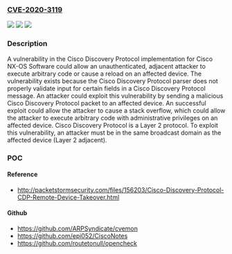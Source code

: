 ### [CVE-2020-3119](https://cve.mitre.org/cgi-bin/cvename.cgi?name=CVE-2020-3119)
![](https://img.shields.io/static/v1?label=Product&message=Cisco%20Unified%20Computing%20System%20(Managed)&color=blue)
![](https://img.shields.io/static/v1?label=Version&message=unspecified%20&color=brightgreen)
![](https://img.shields.io/static/v1?label=Vulnerability&message=CWE-787&color=brightgreen)

### Description

A vulnerability in the Cisco Discovery Protocol implementation for Cisco NX-OS Software could allow an unauthenticated, adjacent attacker to execute arbitrary code or cause a reload on an affected device. The vulnerability exists because the Cisco Discovery Protocol parser does not properly validate input for certain fields in a Cisco Discovery Protocol message. An attacker could exploit this vulnerability by sending a malicious Cisco Discovery Protocol packet to an affected device. An successful exploit could allow the attacker to cause a stack overflow, which could allow the attacker to execute arbitrary code with administrative privileges on an affected device. Cisco Discovery Protocol is a Layer 2 protocol. To exploit this vulnerability, an attacker must be in the same broadcast domain as the affected device (Layer 2 adjacent).

### POC

#### Reference
- http://packetstormsecurity.com/files/156203/Cisco-Discovery-Protocol-CDP-Remote-Device-Takeover.html

#### Github
- https://github.com/ARPSyndicate/cvemon
- https://github.com/epi052/CiscoNotes
- https://github.com/routetonull/opencheck

